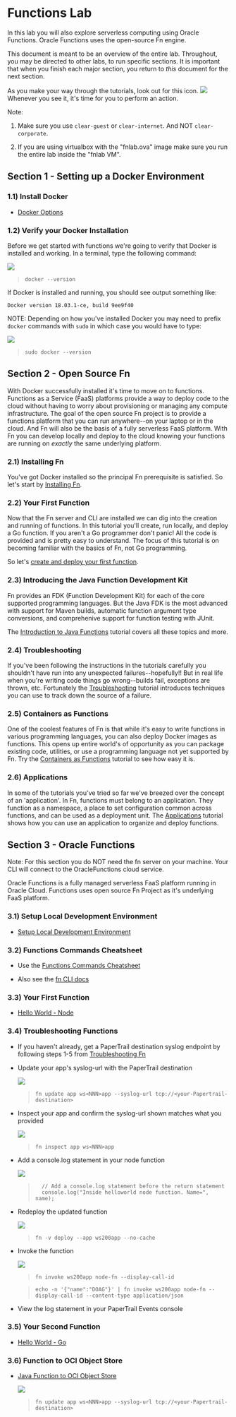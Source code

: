 # Functions Lab

In this lab you will also explore serverless computing using Oracle Functions. 
Oracle Functions uses the open-source Fn engine.

This document is meant to be an overview of the entire lab.  Throughout, you may
be directed to other labs, to run specific sections.  It is important that when
you finish each major section, you return to *this* document for the next
section.

As you make your way through the tutorials, look out for this icon.
![](images/userinput.png) Whenever you see it, it's time for you to
perform an action.

Note:

1. Make sure you use `clear-guest` or `clear-internet`. And NOT `clear-corporate`. 

2. If you are using virtualbox with the "fnlab.ova" image make sure you run the entire lab inside the "fnlab VM".



## Section 1 - Setting up a Docker Environment

### 1.1) Install Docker

* [Docker Options](vm.md)

### 1.2) Verify your Docker Installation

Before we get started with functions we're going to verify that Docker is
installed and working. In a terminal, type the following command:

![](images/userinput.png)
>```
> docker --version
>```

If Docker is installed and running, you should see output something like:

```
Docker version 18.03.1-ce, build 9ee9f40
```

NOTE: Depending on how you've installed Docker you may need to prefix `docker`
commands with `sudo` in which case you would have to type:

![](images/userinput.png)
>```
> sudo docker --version
>```


## Section 2 - Open Source Fn

With Docker successfully installed it's time to move on to functions.
Functions as a Service (FaaS) platforms provide a way to deploy code to
the cloud without having to worry about provisioning or managing any compute
infrastructure. The goal of the open source Fn project is to provide a functions
platform that you can run anywhere--on your laptop or in the cloud. And Fn will
also be the basis of a fully serverless FaaS platform.  With Fn you can develop
locally and deploy to the cloud knowing your functions are running on *exactly*
the same underlying platform.

### 2.1) Installing Fn

You've got Docker installed so the principal Fn prerequisite is satisfied. So
let's start by [Installing Fn](http://fnproject.io/tutorials/install).

### 2.2) Your First Function

Now that the Fn server and CLI are installed we can dig into the creation and
running of functions.  In this tutorial you'll create, run locally, and deploy
a Go function.  If you aren't a Go programmer don't panic! All the code is
provided and is pretty easy to understand.  The focus of this tutorial is on
becoming familiar with the basics of Fn, not Go programming.

So let's [create and deploy your first function](http://fnproject.io/tutorials/Introduction).

### 2.3) Introducing the Java Function Development Kit

Fn provides an FDK (Function Development Kit) for each of the core supported
programming languages.  But the Java FDK is the most advanced with support for
Maven builds, automatic function argument type conversions, and comprehenive
support for function testing with JUnit.

The [Introduction to Java Functions](http://fnproject.io/tutorials/JavaFDKIntroduction)
tutorial covers all these topics and more.

### 2.4) Troubleshooting

If you've been following the instructions in the tutorials carefully you
shouldn't have run into any unexpected failures--hopefully!!  But in real life
when you're writing code things go wrong--builds fail, exceptions are thrown,
etc.  Fortunately the [Troubleshooting](http://fnproject.io/tutorials/Troubleshooting)
tutorial introduces techniques you can use to track down the source of a
failure.

### 2.5) Containers as Functions

One of the coolest features of Fn is that while it's easy to write functions
in various programming languages, you can also deploy Docker images as
functions. This opens up entire world's of opportunity as you can package
existing code, utilities, or use a programming language not yet supported by
Fn.  Try the [Containers as Functions](http://fnproject.io/tutorials/ContainerAsFunction/)
tutorial to see how easy it is.

### 2.6) Applications

In some of the tutorials you've tried so far we've breezed over the concept
of an 'application'. In Fn, functions must belong to an application. They
function as a namespace, a place to set configuration common across functions,
and can be used as a deployment unit.  The
[Applications](http://fnproject.io/tutorials/Apps) tutorial shows how you can
use an application to organize and deploy functions.


## Section 3 - Oracle Functions

Note: For this section you do NOT need the fn server on your machine. Your CLI will 
connect to the OracleFunctions cloud service.

Oracle Functions is a fully managed serverless FaaS platform running in Oracle 
Cloud. Functions uses open source Fn Project as it's underlying FaaS platform.

### 3.1) Setup Local Development Environment

* [Setup Local Development Environment](3-1-SetupEnv.md)


### 3.2) Functions Commands Cheatsheet

* Use the [Functions Commands Cheatsheet](https://github.com/sachin-pikle/functionslab/wiki/Functions-Commands-Cheatsheet)

* Also see the [fn CLI docs](https://github.com/fnproject/docs/blob/master/cli/README.md)


### 3.3) Your First Function

* [Hello World - Node](3-2-NodeHello.md)


### 3.4) Troubleshooting Functions

* If you haven't already, get a PaperTrail destination syslog endpoint by following steps 1-5 
from [Troubleshooting Fn](https://fnproject.io/tutorials/Troubleshooting/#LogCapture)

* Update your app's syslog-url with the PaperTrail destination

  ![](images/userinput.png)
  >```
  > fn update app ws<NNN>app --syslog-url tcp://<your-Papertrail-destination>
  >```

* Inspect your app and confirm the syslog-url shown matches what you provided

  ![](images/userinput.png)
  >```
  > fn inspect app ws<NNN>app
  >```

* Add a console.log statement in your node function

  ![](images/userinput.png)
  >```
  >   // Add a console.log statement before the return statement
  >   console.log("Inside helloworld node function. Name=", name);
  >```

* Redeploy the updated function

  ![](images/userinput.png)
  >```
  > fn -v deploy --app ws200app --no-cache
  >```

* Invoke the function

  ![](images/userinput.png)
  >```
  > fn invoke ws200app node-fn --display-call-id
  >```
  
  >```
  > echo -n '{"name":"DOAG"}' | fn invoke ws200app node-fn --display-call-id --content-type application/json
  >```

* View the log statement in your PaperTrail Events console


### 3.5) Your Second Function

* [Hello World - Go](3-3-GoHello.md)


### 3.6) Function to OCI Object Store

* [Java Function to OCI Object Store](https://github.com/abhirockzz/fn-oci-object-store-workshop/blob/master/README_Fn_Service.md)


  ![](images/userinput.png)
  >```
  > fn update app ws<NNN>app --syslog-url tcp://<your-Papertrail-destination>
  >```

